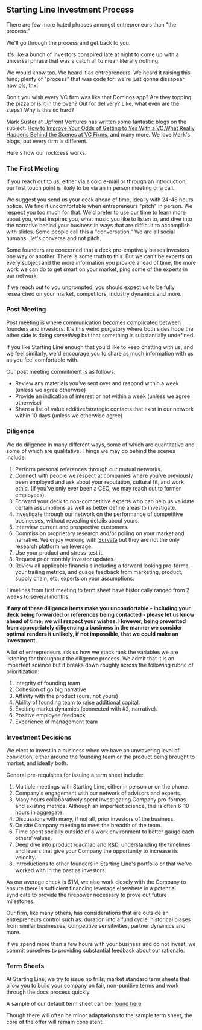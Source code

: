 ## Starting Line Investment Process

There are few more hated phrases amongst entrepreneurs than "the process."

We'll go through the process and get back to you.

It's like a bunch of investors conspired late at night to come up with a universal phrase that was a catch all to mean literally nothing.

We would know too. We heard it as entrepreneurs. We heard it raising this fund; plenty of "process" that was code for: we're just gonna dissapear now pls, thx!

Don't you wish every VC firm was like that Dominos app? Are they topping the pizza or is it in the oven? Out for delivery? Like, what even are the steps? Why is this so hard?

Mark Suster at Upfront Ventures has written some fantastic blogs on the subject: [How to Improve Your Odds of Getting to Yes With a VC](https://bothsidesofthetable.com/how-to-improve-your-odds-of-getting-to-yes-with-a-vc-land-and-expand-b46a0a102a07),[What Really Happens Behind the Scenes at VC Firms](https://www.inc.com/mark-suster/what-really-happens-behind-scenes-at-vc-firms-and-how-to-increase-your-chances-of-landing-a-deal.html), and many more. We love Mark's blogs; but every firm is different.

Here's how our rockcess works.

### The First Meeting

If you reach out to us, either via a cold e-mail or through an introduction, our first touch point is likely to be via an in person meeting or a call. 

We suggest you send us your deck ahead of time, ideally with 24-48 hours notice. We find it uncomfortable when entrepreneurs "pitch" in person. We respect you too much for that. We'd prefer to use our time to learn more about you, what inspires you, what music you like to listen to, and dive into the narrative behind your business in ways that are difficult to accomplish with slides. Some people call this a "conversation." We are all social humans...let's converse and not pitch. 

Some founders are concerned that a deck pre-emptively biases investors one way or another. There is some truth to this. But we can't be experts on every subject and the more information you provide ahead of time, the more work we can do to get smart on your market, ping some of the experts in our network, 

If we reach out to you unprompted, you should expect us to be fully researched on your market, competitors, industry dynamics and more.

### Post Meeting

Post meeting is where communication becomes complicated between founders and investors. It's this weird purgatory where both sides hope the other side is doing *something* but that something is substantially undefined.

If you like Starting Line enough that you'd like to keep chatting with us, and we feel similarly, we'd encourage you to share as much information with us as you feel comfortable with.

Our post meeting commitment is as follows:
* Review any materials you've sent over and respond within a week (unless we agree otherwise)
* Provide an indication of interest or not within a week (unless we agree otherwise)
* Share a list of value additive/strategic contacts that exist in our network within 10 days (unless we otherwise agree)

### Diligence

We do diligence in many different ways, some of which are quantitative and some of which are qualitative. Things we may do behind the scenes include:
1. Perform personal references through our mutual networks.
2. Connect with people we respect at companies where you've previously been employed and ask about your reputation, cultural fit, and work ethic. (If you've only ever been a CEO, we may reach out to former employees).
3. Forward your deck to non-competitive experts who can help us validate certain assumptions as well as better define areas to investigate.
4. Investigate through our network on the performance of competitive businesses, without revealing details about yours.
5. Interview current and prospective customers.
6. Commission proprietary research and/or polling on your market and narrative. We enjoy working with [Survata](https://www.survata.com/) but they are not the only research platform we leverage.
7. Use your product and stress-test it.
8. Request prior monthly investor updates.
9. Review all applicable financials including a forward looking pro-forma, your trailing metrics, and guage feedback from marketing, product, supply chain, etc, experts on your assumptions.

Timelines from first meeting to term sheet have historically ranged from 2 weeks to several months. 

**If any of these diligence items make you uncomfortable - including your deck being forwarded or references being contacted - please let us know ahead of time; we will respect your wishes. However, being prevented from appropriately diligencing a business in the manner we consider optimal renders it unlikely, if not impossible, that we could make an investment.**

A lot of entrepreneurs ask us how we stack rank the variables we are listening for throughout the diligence process. We admit that it is an imperfent science but it breaks down roughly across the following rubric of prioritization:
1. Integrity of founding team
2. Cohesion of go big narrative
3. Affinity with the product (ours, not yours)
4. Ability of founding team to raise additional capital.
5. Exciting market dynamics (connected with #2, narrative).
6. Positive employee feedback
7. Experience of management team

### Investment Decisions

We elect to invest in a business when we have an unwavering level of conviction, either around the founding team or the product being brought to market, and ideally both.

General pre-requisites for issuing a term sheet include:
1. Multiple meetings with Starting Line, either in person or on the phone.
2. Company's engagement with our network of advisors and experts.
3. Many hours collaboratively spent investigating Company pro-formas and existing metrics. Although an imperfect science, this is often 6-10 hours in aggregate.
4. Discussions with many, if not all, prior investors of the business.
5. On site Company meeting to meet the breadth of the team.
6. Time spent socially outside of a work environment to better gauge each others' values.
7. Deep dive into product roadmap and R&D, understanding the timelines and levers that give your Company the opportunity to increase its velocity.
8. Introductions to other founders in Starting Line's portfolio or that we've worked with in the past as investors.

As our average check is $1M, we also work closely with the Company to ensure there is sufficient financing leverage elsewhere in a potential syndicate to provide the firepower necessary to prove out future milestones.

Our firm, like many others, has considerations that are outside an entrepreneurs control such as: duration into a fund cycle, historical biases from similar businesses, competitive sensitivities, partner dynamics and more. 

If we spend more than a few hours with your business and do not invest, we commit ourselves to providing substantial feedback about our rationale.

### Term Sheets

At Starting Line, we try to issue no frills, market standard term sheets that allow you to build your company on fair, non-punitive terms and work through the docs process quickly.

A sample of our default term sheet can be: [found here](https://github.com/startinglinevc/Overview/blob/master/Starting%20Line%20-%20Sample%20Termsheet.pdf)

Though there will often be minor adaptations to the sample term sheet, the core of the offer will remain consistent.
